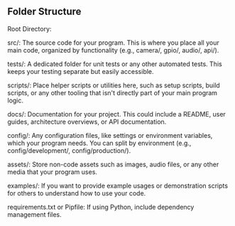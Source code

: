 ## Folder Structure

Root Directory: 

src/: The source code for your program. This is where you place all your main code, organized by functionality (e.g., camera/, gpio/, audio/, api/).

tests/: A dedicated folder for unit tests or any other automated tests. This keeps your testing separate but easily accessible.

scripts/: Place helper scripts or utilities here, such as setup scripts, build scripts, or any other tooling that isn't directly part of your main program logic.

docs/: Documentation for your project. This could include a README, user guides, architecture overviews, or API documentation.

config/: Any configuration files, like settings or environment variables, which your program needs. You can split by environment (e.g., config/development/, config/production/).

assets/: Store non-code assets such as images, audio files, or any other media that your program uses.

examples/: If you want to provide example usages or demonstration scripts for others to understand how to use your code.

requirements.txt or Pipfile: If using Python, include dependency management files.
